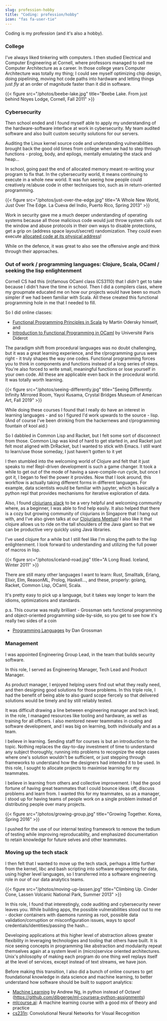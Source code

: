 ```yaml
---
slug: profession-hobby
title: "Coding: profession/hobby"
icon: "fas fa-user-tie"
---
```


Coding is my profession (and it's also a hobby).

### College

I've always liked tinkering with computers. I then studied Electrical and Computer Engineering at Cornell, where professors managed to sell me Computer Architecture as a career. In those college years Computer Architecture was totally my thing; I could see myself optimizing chip design, doing pipelining, moving hot code paths into hardware and letting things just *fly* at an order of magnitude faster than it did in software.

{{< figure src="/photos/beebe-lake.jpg" title="Beebe Lake. From just behind Noyes Lodge, Cornell, Fall 2011" >}}

### Cybersecurity

Then school ended and I found myself able to apply my understanding of the hardware-software interface at work in cybersecurity. My team audited software and also built custom security solutions for our servers.

Auditing the Linux kernel source code and understanding vulnerabilities brought back the good old times from college when we had to step through functions - prolog, body, and epilogs, mentally emulating the stack and heap...

In school, going past the end of allocated memory meant re-writing your program to fix that. In the cybersecurity world, it means continuing to execute in a whole new world. It was fun seeing how people could creatively re/abuse code in other techniques too, such as in return-oriented programming.

{{< figure src="/photos/just-over-the-edge.jpg" title="A Whole New World, Just Over The Edge. La Cueva del Indio, Puerto Rico, Spring 2013" >}}

Work in security gave me a much deeper understanding of operating systems because all those malicious code would just throw system calls out the window and abuse protocols in their own ways to disable protections, get a grip on (address space layout/secret) randomization. They could even execute [allocated code at its physical address](https://cs.brown.edu/~vpk/papers/ret2dir.sec14.pdf)!

While on the defence, it was great to also see the offensive angle and think through their approaches.

### Out of work / programming languages: Clojure, Scala, OCaml / seeking the lisp enlightenment

Cornell CS had this (in)famous OCaml class (CS3110) that I *didn't* get to take because I didn't have the time in school. Then I did a compilers class, where my groupmate educated me on how our projects would have been so much simpler if we had been familiar with Scala. All these created this functional programming hole in me that I needed to fill.

So I did online classes:

+ [Functional Programming Principles in Scala](https://www.coursera.org/learn/progfun1) by Martin Odersky himself, and
+ [Introduction to Functional Programming in OCaml](https://www.fun-mooc.fr/courses/parisdiderot/56002S02/session02/about) by Université Paris Diderot

The paradigm shift from procedural languages was no doubt challenging, but it was a great learning experience, and the r/programming gurus were right - it truly shapes the way one codes. Functional programming forces you to think in components and functions instead of a long series of steps. You're also forced to write small, meaningful functions or lose yourself in your own code. All these are applicable even back in the procedural world. It was totally worth learning.

{{< figure src="/photos/seeing-differently.jpg" title="Seeing Differently. Infinity Mirrored Room, Yayoi Kusama, Crystal Bridges Museum of American Art, Fall 2019" >}}

While doing these courses I found that I really do have an interest in learning languages - and so I figured I'd work upwards to the source - lisp. (And of course I've been drinking from the hackernews and r/programming fountain of kool aid.)

So I dabbled in Common Lisp and Racket, but I felt some sort of disconnect from those. Common Lisp was kind of hard to get started in, and Racket just felt most aligned with DrRacket, but I wanted to stick with Emacs. I still want to learn/use those someday, I just haven't gotten to it yet

I then stumbled into the welcoming world of Clojure and felt that it just speaks to me! Repl-driven development is such a game changer. It took a while to get out of the mode of having a save-compile-run cycle, but once I got it, I began to feel the power it provides. Now that I look around, this workflow is actually taking different forms in different languages. For example, data scientists would be familiar with jupyter, which is basically a python repl that provides mechanisms for iterative exploration of data.

Also, I found [clojurians slack](https://clojurians.slack.com/) to be a very helpful and welcoming community where, as a beginner, I was able to find help easily. It also helped that there is a cozy but growing community of clojurians in Singapore that I hang out with, and I've also given talks at our [Clojurians Meetup](https://www.meetup.com/Singapore-Clojure-Meetup/)! I also like it that clojure allows us to ride on the tall shoulders of the Java giant so that we can be productive very quickly using Java libraries.

I've used clojure for a while but I still feel like I'm along the path to the lisp enlightenment. I look forward to understanding and utilizing the full power of macros in lisp.

{{< figure src="/photos/iceland-road.jpg" title="A Long Road. Iceland, Winter 2011" >}}

There are still many other languages I want to learn: Rust, Smalltalk, Erlang, Elixir, Elm, ReasonML, Prolog, Haskell..., and these, properly: golang, Racket, Common Lisp, OCaml, Scala.

It's pretty easy to pick up a language, but it takes way longer to learn the idioms, optimizations and standards.

p.s. This course was really brilliant - Grossman sets functional programming and object-oriented programming side-by-side, so you get to see how it's really two sides of a coin

+ [Programming Languages](https://www.coursera.org/learn/programming-languages) by Dan Grossman

### Management

I was appointed Engineering Group Lead, in the team that builds security software.

In this role, I served as Engineering Manager, Tech Lead and Product Manager.

As product manager, I enjoyed helping users find out what they really need, and then designing good solutions for those problems. In this triple role, I had the benefit of being able to also guard scope fiercely so that delivered solutions would be timely and by still reliably tested.

It was difficult drawing a line between engineering manager and tech lead; in the role, I managed resources like tooling and hardware, as well as training for all officers. I also mentored newer teammates in coding and software development, and I was big on learning, both individually and as a team.

I believe in learning. Sending staff for courses is but an introduction to the topic. Nothing replaces the day-to-day investment of time to understand any subject thoroughly, running into problems to recognize the edge cases where one's solution wouldn't be sufficient, or just stepping through frameworks to understand how the designers had intended it to be used. In this role, I sought to allocate projects to maximise learning for my teammates.

I believe in learning from others and collective improvement. I had the good fortune of having great teammates that I could bounce ideas off, discuss problems and learn from. I wanted this for my teammates, so as a manager, I stood up for having teams of people work on a single problem instead of distributing people over many projects.

{{< figure src="/photos/growing-group.jpg" title="Growing Together. Korea, Spring 2016" >}}

I pushed for the use of our internal testing framework to remove the tedium of testing while improving reproducablity, and emphasized documentation to retain knowledge for future selves and other teammates.

### Moving up the tech stack

I then felt that I wanted to move up the tech stack, perhaps a little further from the kernel, libc and bash scripting into software engineering for data, using higher level languages, so I transferred into a software engineering role in our of our data analytics teams.

{{< figure src="/photos/moving-up-lassen.jpg" title="Climbing Up. Cinder Cone, Lassen Volcanic National Park, Summer 2013" >}}

In this role, I found that interestingly, code auditing and cybersecurity never leaves you. While building apps, the possible vulnerabilities stood out to me - docker containers with daemons running as root, possible data validation/corruption or misconfiguration issues, ways to spoof credentials/identities/passing the hash...

Developing applications at this higher level of abstraction allows greater flexibility in leveraging technologies and tooling that others have built. It is nice seeing concepts in programming like abstraction and modularity repeat themselves again at a system level in (micro)service oriented architectures. Unix's philosophy of making each program do one thing well replays itself at the level of services, except instead of text streams, we have json.

Before making this transition, I also did a bunch of online courses to get foundational knowledge in data science and machine learning, to better understand how software should be built to support analytics:

+ [Machine Learning](https://www.coursera.org/learn/machine-learning) by Andrew Ng, in python instead of Octave! (https://github.com/dibgerge/ml-coursera-python-assignments)
+ [mlcourse.ai](https://mlcourse.ai): A machine learning course with a good mix of theory and practice
+ [cs231n](http://cs231n.stanford.edu/): Convolutional Neural Networks for Visual Recognition
